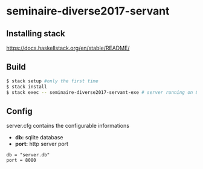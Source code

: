 # seminaire-diverse2017-servant

## Installing stack
https://docs.haskellstack.org/en/stable/README/

## Build
```bash
$ stack setup #only the first time
$ stack install
$ stack exec -- seminaire-diverse2017-servant-exe # server running on 8080
```

## Config
server.cfg contains the configurable informations

- **db:** sqlite database
- **port:** http server port 

```
db = "server.db"
port = 8080
```
